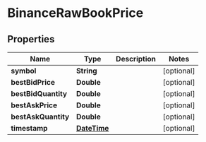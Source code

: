 # BinanceRawBookPrice

## Properties
Name | Type | Description | Notes
------------ | ------------- | ------------- | -------------
**symbol** | **String** |  |  [optional]
**bestBidPrice** | **Double** |  |  [optional]
**bestBidQuantity** | **Double** |  |  [optional]
**bestAskPrice** | **Double** |  |  [optional]
**bestAskQuantity** | **Double** |  |  [optional]
**timestamp** | [**DateTime**](DateTime.md) |  |  [optional]
